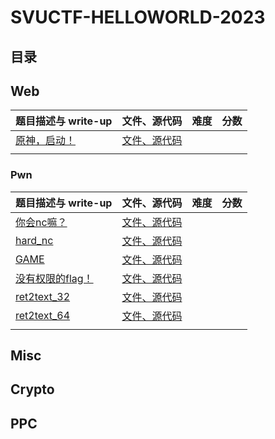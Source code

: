 # SVUCTF-HELLOWORLD-2023

## 目录

## Web

| 题目描述与 write-up                                          | 文件、源代码                                               | 难度 | 分数 |
| ------------------------------------------------------------ | ---------------------------------------------------------- | ---- | ---- |
| [原神，启动！](challenges/web/non_pressable_button/README.md) | [文件、源代码](challenges/web/non_pressable_button/build/) |      |      |
|                                                              |                                                            |      |      |

### Pwn

| 题目描述与 write-up                                 | 文件、源代码                                      | 难度 | 分数 |
| --------------------------------------------------- | ------------------------------------------------- | ---- | ---- |
| [你会nc嘛？](challenges/pwn/nc/README.md)           | [文件、源代码](challenges/pwn/nc/build/)          |      |      |
| [hard_nc](challenges/pwn/hard_nc/README.md)         | [文件、源代码](challenges/pwn/hard_nc/build/)     |      |      |
| [GAME](challenges/pwn/GAME/README.md)               | [文件、源代码](challenges/pwn/GAME/build/)        |      |      |
| [没有权限的flag！](challenges/pwn/SUID/README.md)   | [文件、源代码](challenges/pwn/SUID/build/)        |      |      |
| [ret2text_32](challenges/pwn/ret2text_32/README.md) | [文件、源代码](challenges/pwn/ret2text_32/build/) |      |      |
| [ret2text_64](challenges/pwn/ret2text_64/README.md) | [文件、源代码](challenges/pwn/ret2text_64/build/) |      |      |
|                                                     |                                                   |      |      |

## Misc

## Crypto

## PPC

